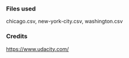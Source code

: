 
### Files used
chicago.csv, new-york-city.csv, washington.csv

### Credits
https://www.udacity.com/

